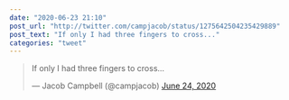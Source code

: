 ```yaml
---
date: "2020-06-23 21:10"
post_url: "http://twitter.com/campjacob/status/1275642504235429889"
post_text: "If only I had three fingers to cross..."
categories: "tweet"
---
```


<blockquote class="twitter-tweet"><p lang="en" dir="ltr">If only I had three fingers to cross...</p>&mdash; Jacob Campbell (@campjacob) <a href="https://twitter.com/campjacob/status/1275642504235429889?ref_src=twsrc%5Etfw">June 24, 2020</a></blockquote><script async src="https://platform.twitter.com/widgets.js" charset="utf-8"></script>